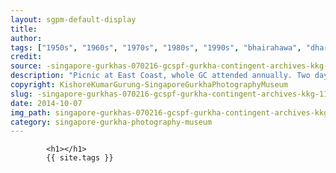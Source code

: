 ```yaml
---
layout: sgpm-default-display
title: 
author: 
tags: ["1950s", "1960s", "1970s", "1980s", "1990s", "bhairahawa", "dharan", "gurkhas", "kathmandu", "nepal", "pokhara", "singapore", "singapore gurkha archive", "singapore gurkha old photographs", "singapore gurkha photography museum", "singapore gurkhas"]
credit: 
source: -singapore-gurkhas-070216-gcspf-gurkha-contingent-archives-kkg-11
description: "Picnic at East Coast, whole GC attended annually. Two days, those on duty will go alternate days. Prepare food at home: sel roti and aloo dum. Family walla, with family."
copyright: KishoreKumarGurung-SingaporeGurkhaPhotographyMuseum
slug: -singapore-gurkhas-070216-gcspf-gurkha-contingent-archives-kkg-11
date: 2014-10-07
img_path: singapore-gurkhas-070216-gcspf-gurkha-contingent-archives-kkg-11.jpg
category: singapore-gurkha-photography-museum
---
```

	 		

	 		<h1></h1>
	 		{{ site.tags }}
	 		
